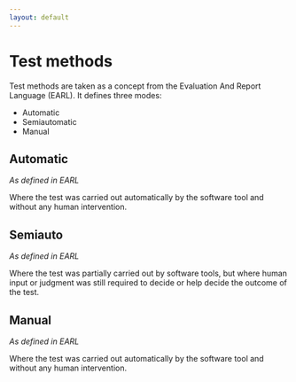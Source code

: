 ```yaml
---
layout: default
---
```


# Test methods

Test methods are taken as a concept from the Evaluation And Report Language (EARL). It defines three modes:

- Automatic
- Semiautomatic
- Manual


## Automatic
*As defined in EARL*

Where the test was carried out automatically by the software tool and without any human intervention.


## Semiauto
*As defined in EARL*

Where the test was partially carried out by software tools, but where human input or judgment was still required to decide or help decide the outcome of the test.


## Manual
*As defined in EARL*

Where the test was carried out automatically by the software tool and without any human intervention.
